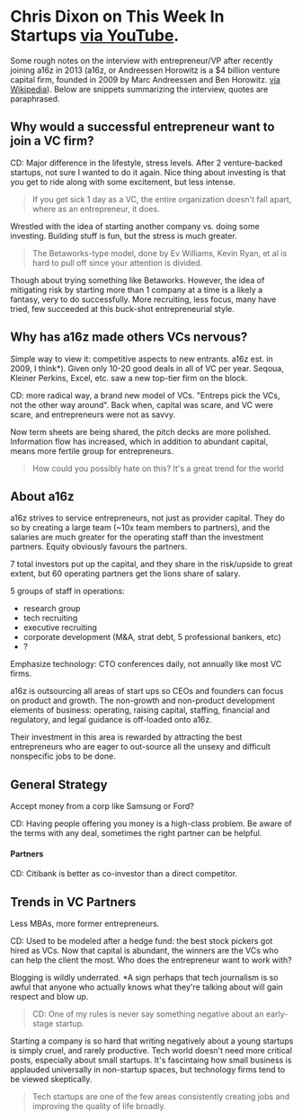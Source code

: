 # Chris Dixon on This Week In Startups [via YouTube](https://www.youtube.com/watch?v=oe4ceqA4pqU&ab_channel=ThisWeekInStartups).

Some rough notes on the interview with entrepreneur/VP after recently joining a16z in 2013 (a16z, or Andreessen Horowitz is a $4 billion venture capital firm, founded in 2009 by Marc Andreessen and Ben Horowitz. [via Wikipedia](https://en.wikipedia.org/wiki/Andreessen_Horowitz)).  Below are snippets summarizing the interview, quotes are paraphrased. 

## Why would a successful entrepreneur want to join a VC firm? 

CD:  Major difference in the lifestyle, stress levels.  After 2 venture-backed startups, not sure I wanted to do it again.  Nice thing about investing is that you get to ride along with some excitement, but less intense.  

> If you get sick 1 day as a VC, the entire organization doesn't fall apart, where as an entrepreneur, it does.

Wrestled with the idea of starting another company vs. doing some investing.  Building stuff is fun, but the stress is much greater.   

> The Betaworks-type model, done by Ev Williams, Kevin Ryan, et al is hard to pull off since your attention is divided. 

Though about trying something like Betaworks.  However, the idea of mitigating risk by starting more than 1 company at a time is a likely a fantasy, very to do successfully.  More recruiting, less focus, many have tried, few succeeded at this buck-shot entrepreneurial style.

##  Why has a16z made others VCs nervous? 

Simple way to view it: competitive aspects to new entrants. a16z est. in 2009, I think*).  Given only 10-20 good deals in all of VC per year.  Seqoua, Kleiner Perkins, Excel, etc. saw a new top-tier firm on the block.

CD: more radical way, a brand new model of VCs.  "Entreps pick the VCs, not the other way around".  Back when, capital was scare, and VC were scare, and entrepreneurs were not as savvy. 

Now term sheets are being shared, the pitch decks are more polished.  Information flow has increased, which in addition to abundant capital, means more fertile group for entrepreneurs.  

> How could you possibly hate on this?  It's a great trend for the world

## About a16z

a16z strives to service entrepreneurs, not just as provider capital.  They do so by creating a large team (~10x team members to partners), and the salaries are much greater for the operating staff than the investment partners.  Equity obviously favours the partners.

7 total investors put up the capital, and they share in the risk/upside to great extent, but 60 operating partners get the lions share of salary.

5 groups of staff in operations:

* research group
* tech recruiting
* executive recruiting 
* corporate development (M&A, strat debt, 5 professional bankers, etc)
* ?

Emphasize technology: CTO conferences daily, not annually like most VC firms.

a16z is outsourcing all areas of start ups so CEOs and founders can focus on product and growth. The non-growth and non-product development elements of business: operating, raising capital, staffing, financial and regulatory, and legal guidance is off-loaded onto a16z.  

Their investment in this area is rewarded by attracting the best entrepreneurs who are eager to out-source all the unsexy and difficult nonspecific jobs to be done.

## General Strategy 

Accept money from a corp like Samsung or Ford? 

CD: Having people offering you money is a high-class problem.  Be aware of the terms with any deal, sometimes the right partner can be helpful. 

#### Partners 

CD: Citibank is better as co-investor than a direct competitor.  

## Trends in VC Partners 

Less MBAs, more former entrepreneurs.  

CD:  Used to be modeled after a hedge fund: the best stock pickers got hired as VCs.  Now that capital is abundant, the winners are the VCs who can help the client the most.  Who does the entrepreneur want to work with? 

Blogging is wildly underrated. *A sign perhaps that tech journalism is so awful that anyone who actually knows what they're talking about will gain respect and blow up. 

> CD: One of my rules is never say something negative about an early-stage startup.

Starting a company is so hard that writing negatively about a young startups is simply cruel, and rarely productive.  Tech world doesn't need more critical posts, especially about small startups.  It's fascintaing how small business is applauded universally in non-startup spaces, but technology firms tend to be viewed skeptically.  

>  Tech startups are one of the few areas consistently creating jobs and improving the quality of life broadly.
